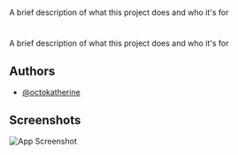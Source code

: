 
# 

A brief description of what this project does and who it's for


# 

A brief description of what this project does and who it's for


## 




## Authors

- [@octokatherine](https://www.github.com/octokatherine)


## Screenshots

![App Screenshot](https://github.com/Deepak-ODRDLabs/Alarm-Clock/blob/main/Running%20screenshot/Screenshot%202022-11-28%20112051.png)

